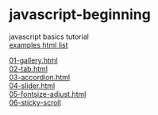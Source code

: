 # javascript-beginning
javascript basics tutorial<br>
<a href="http://aiie.pe.kr/github/javascript-beginging/index.html">examples html list</a>


<a href="http://aiie.pe.kr/github/javascript-beginging/01-gallery.html">01-gallery.html</a><br>
<a href="http://aiie.pe.kr/github/javascript-beginging/02-tab.html">02-tab.html</a><br>
<a href="http://aiie.pe.kr/github/javascript-beginging/03-accordion.html">03-accordion.html</a><br>
<a href="http://aiie.pe.kr/github/javascript-beginging/04-slider.html">04-slider.html</a><br>
<a href="http://aiie.pe.kr/github/javascript-beginging/05-fontsize-adjust.html">05-fontsize-adjust.html</a><br>
<a href="http://aiie.pe.kr/github/javascript-beginging/06-sticky-scroll.html">06-sticky-scroll</a><br>

